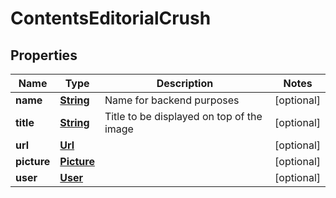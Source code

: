 
# ContentsEditorialCrush

## Properties
Name | Type | Description | Notes
------------ | ------------- | ------------- | -------------
**name** | [**String**](String.md) | Name for backend purposes |  [optional]
**title** | [**String**](String.md) | Title to be displayed on top of the image |  [optional]
**url** | [**Url**](Url.md) |  |  [optional]
**picture** | [**Picture**](Picture.md) |  |  [optional]
**user** | [**User**](User.md) |  |  [optional]



